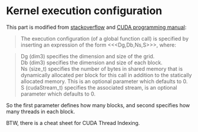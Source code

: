# Kernel execution configuration  

This part is modified from [stackoverflow](https://stackoverflow.com/a/26774770/2106207) and [CUDA programming manual](https://docs.nvidia.com/cuda/cuda-c-programming-guide/index.html#execution-configuration):  

> The execution configuration (of a global function call) is specified by inserting an expression of the form <<<Dg,Db,Ns,S>>>, where:
	
> Dg (dim3) specifies the dimension and size of the grid.  
> Db (dim3) specifies the dimension and size of each block.    
> Ns (size_t) specifies the number of bytes in shared memory that is dynamically allocated per block for this call in addition to the statically allocated memory. This is an optional parameter which defaults to 0.  
>S (cudaStream_t) specifies the associated stream, is an optional parameter which defaults to 0.

So the first parameter defines how many blocks, and second specifies how many threads in each block.  

BTW, there is a cheat sheet for CUDA Thread Indexing.